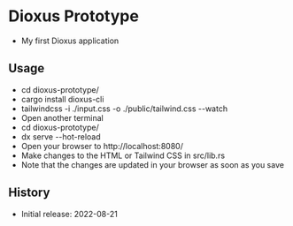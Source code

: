 # Dioxus Prototype

- My first Dioxus application

## Usage

- cd dioxus-prototype/
- cargo install dioxus-cli
- tailwindcss -i ./input.css -o ./public/tailwind.css --watch
- Open another terminal
- cd dioxus-prototype/
- dx serve --hot-reload
- Open your browser to http://localhost:8080/
- Make changes to the HTML or Tailwind CSS in src/lib.rs
- Note that the changes are updated in your browser as soon as you save

## History

- Initial release: 2022-08-21
